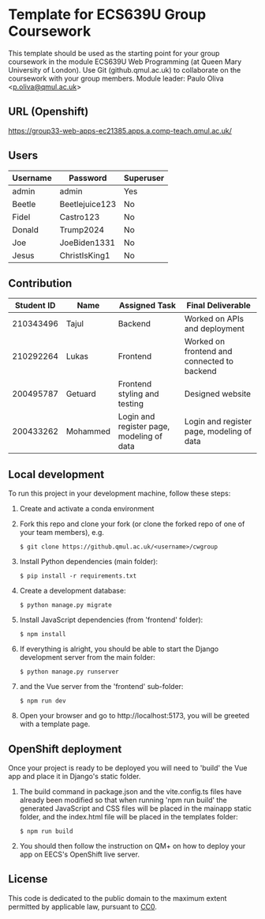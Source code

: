 # Template for ECS639U Group Coursework

This template should be used as the starting point for your group coursework in the module ECS639U Web Programming (at Queen Mary University of London). Use Git (github.qmul.ac.uk) to collaborate on the coursework with your group members. Module leader: Paulo Oliva <[p.oliva@qmul.ac.uk](mailto:p.oliva@qmul.ac.uk)>

## URL (Openshift)

https://group33-web-apps-ec21385.apps.a.comp-teach.qmul.ac.uk/

## Users

| Username | Password       | Superuser |
|----------|----------------|-----------|
| admin    | admin          | Yes       |
| Beetle   | Beetlejuice123 | No        |
| Fidel    | Castro123      | No        |
| Donald   | Trump2024      | No        |
| Joe      | JoeBiden1331   | No        |
| Jesus    | ChristIsKing1  | No        |

## Contribution

| Student ID | Name  | Assigned Task                                           | Final Deliverable                                |
|------------|-------|--------------------------------------------------------|---------------------------------------------------|
| 210343496     | Tajul | Backend                                                | Worked on APIs and deployment                    |
| 210292264     | Lukas | Frontend                                               | Worked on frontend and connected to backend     |
| 200495787     | Getuard  | Frontend styling and testing                           | Designed website                                 |
| 200433262     | Mohammed  | Login and register page, modeling of data   | Login and register page, modeling of data        |







## Local development

To run this project in your development machine, follow these steps:

1. Create and activate a conda environment

2. Fork this repo and clone your fork (or clone the forked repo of one of your team members), e.g.

    ```console
    $ git clone https://github.qmul.ac.uk/<username>/cwgroup
    ```

3. Install Python dependencies (main folder):

    ```console
    $ pip install -r requirements.txt
    ```

4. Create a development database:

    ```console
    $ python manage.py migrate
    ```

5. Install JavaScript dependencies (from 'frontend' folder):

    ```console
    $ npm install
    ```

6. If everything is alright, you should be able to start the Django development server from the main folder:

    ```console
    $ python manage.py runserver
    ```

7. and the Vue server from the 'frontend' sub-folder:

    ```console
    $ npm run dev
    ```

8. Open your browser and go to http://localhost:5173, you will be greeted with a template page.

## OpenShift deployment

Once your project is ready to be deployed you will need to 'build' the Vue app and place it in Django's static folder.

1. The build command in package.json and the vite.config.ts files have already been modified so that when running 'npm run build' the generated JavaScript and CSS files will be placed in the mainapp static folder, and the index.html file will be placed in the templates folder:

    ```console
    $ npm run build
    ```

2. You should then follow the instruction on QM+ on how to deploy your app on EECS's OpenShift live server.

## License

This code is dedicated to the public domain to the maximum extent permitted by applicable law, pursuant to [CC0](http://creativecommons.org/publicdomain/zero/1.0/).
